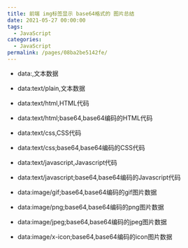```yaml
---
title: 前端 img标签显示 base64格式的 图片总结
date: 2021-05-27 00:00:00
tags: 
  - JavaScript
categories: 
  - JavaScript
permalink: /pages/08ba2be5142fe/
---
```


- data:,文本数据

- data:text/plain,文本数据

- data:text/html,HTML代码

- data:text/html;base64,base64编码的HTML代码

- data:text/css,CSS代码

- data:text/css;base64,base64编码的CSS代码

- data:text/javascript,Javascript代码

- data:text/javascript;base64,base64编码的Javascript代码

- data:image/gif;base64,base64编码的gif图片数据

- data:image/png;base64,base64编码的png图片数据

- data:image/jpeg;base64,base64编码的jpeg图片数据

- data:image/x-icon;base64,base64编码的icon图片数据
